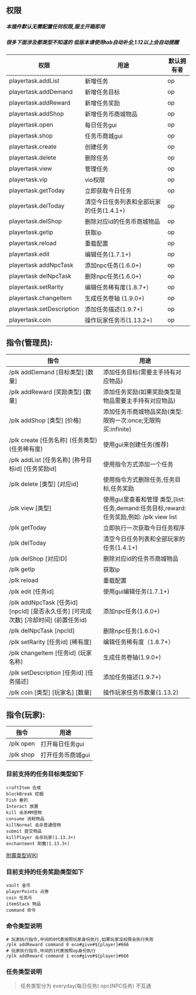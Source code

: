 ## 权限
##### 本插件默认无需配置任何权限,服主开箱即用  
##### 很多下面涉及都类型不知道的 低版本请使用tab自动补全,1.12以上会自动提醒

| 权限                         | 用途                                      | 默认拥有者           |
|----------------------------|-----------------------------------------|-----------------|
| playertask.addList         | 新增任务                                    | op              |
| playertask.addDemand       | 新增任务目标                                  | op              |
| playertask.addReward       | 新增任务奖励                                  | op              |
| playertask.addShop         | 新增任务币商城物品                               | op              |
| playertask.open            | 每日任务gui                                 | op              |
| playertask.shop            | 任务币商城gui                                | op              |
| playertask.create          | 创建任务                                    | op              |
| playertask.delete          | 删除任务                                    | op              |
| playertask.view            | 管理任务                                    | op              |
| playertask.vip             | vio权限                                   | op              |
| playertask.getToday        | 立即获取今日任务                                | op              |
| playertask.delToday        | 清空今日任务列表和全部玩家的任务(1.4.1+)                | op              |
| playertask.delShop         | 删除对应id的任务币商城物品                          | op              |
| playertask.getip           | 获取ip                                    | op              |
| playertask.reload          | 重载配置                                    | op              |
| playertask.edit            | 编辑任务(1.7.1+)                            | op              |
| playertask addNpcTask      | 添加npc任务(1.6.0+)                         | op              |
| playertask delNpcTask      | 删除npc任务(1.6.0+)                         | op              |
| playertask.setRarity       | 编辑任务稀有度(1.8.7+）                         | op              |
| playertask.changeItem      | 生成任务卷轴 (1.9.0+)                         | op              |
| playertask.setDescription  | 添加任务描述(1.9.7+)                          | op              |
| playertask.coin            | 操作玩家任务币(1.13.2+)                        | op              |


## 指令(管理员):
| 指令                                                              | 用途                                                                 |
|-----------------------------------------------------------------|--------------------------------------------------------------------|
| /plk addDemand [目标类型] [数量]                                      | 添加任务目标(需要主手持有对应物品)                                                 |
| /plk addReward [奖励类型] [数量]                                      | 添加任务奖励(如果奖励类型是物品需要主手持有对应物品)                                        |
| /plk addShop [类型] [价格]                                          | 添加任务币商城物品奖励(类型:限购一次:once;无限购买:infinite)                            |
| /plk create [任务名称] (任务类型) (任务稀有度)                               | 使用gui来创建任务(推荐)                                                     |
| /plk addList [任务名称] [称号目标id] [任务奖励id]                           | 使用指令方式添加一个任务                                                       |
| /plk delete [类型] [对应id]                                         | 使用指令方式删除任务,任务目标,任务奖励                                               |
| /plk view [类型]                                                  | 使用gui里查看和管理 类型,[list:任务,demand:任务目标,reward:任务奖励,例如: /plk view list |
| /plk getToday                                                   | 立即执行一次获取今日任务程序                                                     |
| /plk delToday                                                   | 清空今日任务列表和全部玩家的任务(1.4.1+)                                           |
| /plk delShop [对应ID]                                             | 删除对应id的任务币商城物品                                                     |
| /plk getIp                                                      | 获取ip                                                               |
| /plk reload                                                     | 重载配置                                                               |
| /plk edit [任务id]                                                | 使用gui编辑任务(1.7.1+)                                                  |
| /plk addNpcTask [任务id] [npcId] [是否永久任务] [可完成次数] [冷却时间] (前置任务id) | 添加npc任务(1.6.0+)                                                    |
| /plk delNpcTask [npcId]                                         | 删除npc任务(1.6.0+)                                                    |
| /plk setRarity [任务id] [稀有度]                                     | 编辑任务稀有度（1.8.7+）                                                    |
| /plk changeItem [任务id] (玩家名称)                                   | 生成任务卷轴(1.9.0+)                                                     |
| /plk setDescription [任务id] [任务描述]                               | 添加任务描述(1.9.7+)                                                     |
| /plk coin [类型] [玩家名] [数量]                                       | 操作玩家任务币数量(1.13.2)                                                  |

## 指令(玩家):
|  指令 | 用途  |
| ------------ | ------------    |
| /plk open    | 打开每日任务gui  |
| /plk shop    | 打开任务币商城gui  |


### 目前支持的任务目标类型如下
```
craftItem 合成
blockBreak 挖掘
Fish 垂钓
Interact 放置
kill 击杀MM怪物
consume 消耗物品
killNormal 击杀普通怪物
submit 提交物品
killPlayer 击杀玩家(1.13.3+)
enchantment 附魔(1.13.3+)
```

[附魔类型WIKI](https://bukkit.windit.net/javadoc/org/bukkit/enchantments/Enchantment.html)

### 目前支持的任务奖励类型如下
```
vault 金币
playerPoints 点券
coin 任务币
itemStack 物品
command 命令
```

### 命令类型说明
```
# 玩家执行指令,中间的0代表按照玩家身份执行,如果玩家没权限会执行失败
/plk addReward command 0 eco#give#${player}#666
# 玩家执行指令,中间的1代表按照op身份执行
/plk addReward command 1 eco#give#${player}#666
```

### 任务类型说明
> 任务类型分为 everyday(每日任务)  npc(NPC任务) 不互通